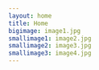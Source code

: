 ```yaml
---
layout: home
title: Home
bigimage: image1.jpg
smallimage1: image2.jpg
smallimage2: image3.jpg
smallimage3: image4.jpg
---
```

